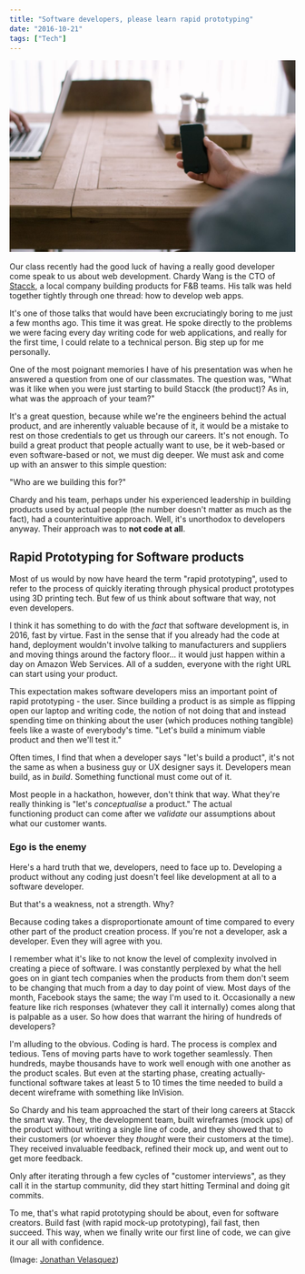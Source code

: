 ```yaml
---
title: "Software developers, please learn rapid prototyping"
date: "2016-10-21"
tags: ["Tech"]
---
```


![a person using an iphone next to a laptop](images/c9e42240-1024x683.jpeg)

Our class recently had the good luck of having a really good developer come speak to us about web development. Chardy Wang is the CTO of [Stacck](http://www.stacck.com/), a local company building products for F&B teams. His talk was held together tightly through one thread: how to develop web apps.

It's one of those talks that would have been excruciatingly boring to me just a few months ago. This time it was great. He spoke directly to the problems we were facing every day writing code for web applications, and really for the first time, I could relate to a technical person. Big step up for me personally.

One of the most poignant memories I have of his presentation was when he answered a question from one of our classmates. The question was, "What was it like when you were just starting to build Stacck (the product)? As in, what was the approach of your team?"

It's a great question, because while we're the engineers behind the actual product, and are inherently valuable because of it, it would be a mistake to rest on those credentials to get us through our careers. It's not enough. To build a great product that people actually want to use, be it web-based or even software-based or not, we must dig deeper. We must ask and come up with an answer to this simple question:

"Who are we building this for?"

Chardy and his team, perhaps under his experienced leadership in building products used by actual people (the number doesn't matter as much as the fact), had a counterintuitive approach. Well, it's unorthodox to developers anyway. Their approach was to **not code at all**.

## Rapid Prototyping for Software products

Most of us would by now have heard the term "rapid prototyping", used to refer to the process of quickly iterating through physical product prototypes using 3D printing tech. But few of us think about software that way, not even developers.

I think it has something to do with the _fact_ that software development is, in 2016, fast by virtue. Fast in the sense that if you already had the code at hand, deployment wouldn't involve talking to manufacturers and suppliers and moving things around the factory floor... it would just happen within a day on Amazon Web Services. All of a sudden, everyone with the right URL can start using your product.

This expectation makes software developers miss an important point of rapid prototyping - the user. Since building a product is as simple as flipping open our laptop and writing code, the notion of not doing that and instead spending time on thinking about the user (which produces nothing tangible) feels like a waste of everybody's time. "Let's build a minimum viable product and then we'll test it."

Often times, I find that when a developer says "let's build a product", it's not the same as when a business guy or UX designer says it. Developers mean build, as in _build_. Something functional must come out of it.

Most people in a hackathon, however, don't think that way. What they're really thinking is "let's _conceptualise_ a product." The actual functioning product can come after we _validate_ our assumptions about what our customer wants.

### Ego is the enemy

Here's a hard truth that we, developers, need to face up to. Developing a product without any coding just doesn't feel like development at all to a software developer.

But that's a weakness, not a strength. Why?

Because coding takes a disproportionate amount of time compared to every other part of the product creation process. If you're not a developer, ask a developer. Even they will agree with you.

I remember what it's like to not know the level of complexity involved in creating a piece of software. I was constantly perplexed by what the hell goes on in giant tech companies when the products from them don't seem to be changing that much from a day to day point of view. Most days of the month, Facebook stays the same; the way I'm used to it. Occasionally a new feature like rich responses (whatever they call it internally) comes along that is palpable as a user. So how does that warrant the hiring of hundreds of developers?

I'm alluding to the obvious. Coding is hard. The process is complex and tedious. Tens of moving parts have to work together seamlessly. Then hundreds, maybe thousands have to work well enough with one another as the product scales. But even at the starting phase, creating actually-functional software takes at least 5 to 10 times the time needed to build a decent wireframe with something like InVision.

So Chardy and his team approached the start of their long careers at Stacck the smart way. They, the development team, built wireframes (mock ups) of the product without writing a single line of code, and they showed that to their customers (or whoever they _thought_ were their customers at the time). They received invaluable feedback, refined their mock up, and went out to get more feedback.

Only after iterating through a few cycles of "customer interviews", as they call it in the startup community, did they start hitting Terminal and doing git commits.

To me, that's what rapid prototyping should be about, even for software creators. Build fast (with rapid mock-up prototyping), fail fast, then succeed. This way, when we finally write our first line of code, we can give it our all with confidence.

(Image: [Jonathan Velasquez](https://unsplash.com/@jonathanvez))

